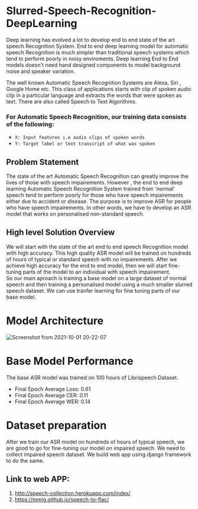# Slurred-Speech-Recognition-DeepLearning
Deep learning has evolved a lot to develop end to end state of the art speech Recognition System.
End to end deep learning model for automatic speech Recognition is much simpler than traditional speech systems which tend to perform poorly in noisy enviroments. Deep learning End to End models doesn't need hand designed components to model background noise and speaker variation.

The well known Automatic Speech Recognition Systems are Alexa, Siri , Google Home etc. This class of applications starts with clip of spoken audio clip in a particular language and extracts the words that were spoken as text. There are also called Speech to Text Algorithms. 

### For Automatic Speech Recognition, our training data consists of the following:
-  `X: Input features i.e audio clips of spoken words`
-  `Y: Target label or text transcript of what was spoken`
 

## Problem Statement
The state of the art Automatic Speech Recognition can greatly improve the lives of those with speech impairements. However , the end to end deep learning Automatic Speech Recognition System trained from 'normal' speech tend to perform poorly for those who have speech impairements either due to accident or disease. 
The purpose is to improve ASR for people who have speech impairements. In other words, we have to develop an ASR model that works on personalised non-standard speech.

## High level Solution Overview
We will start with the state of the art end to end speech Recognition model with high accuracy. This high quality ASR model will be trained on hundreds of hours of typical or standard speech with no impairements. After we achieve high accuracy for the end to end model, then we will start fine-tuning parts of the model to an individual with speech impairement.<br>
So our main aproach is training a base model on a large dataset of normal speech and then training a personalised model using a much smaller slurred speech dataset. We can use tranfer learning for fine tuning parts of our base model.
# Model Architecture
![Screenshot from 2021-10-01 20-22-07](https://user-images.githubusercontent.com/42781233/135641230-4775970a-479f-4d40-9707-6c50c9b0bb5b.png)

# Base Model Performance
The base ASR model was trained on 100 hours of Librispeech Dataset.
- Final Epoch Average Loss: 0.61
- Final Epoch Average CER: 0.11
- Final Epoch Average WER: 0.14

# Dataset preparation
After we train our ASR model on hundreds of hours of typical speech, we are good to go for fine-tuning our model on impaired speech. We need to collect impaired speech dataset. We build web app using django framework to do the same.

## Link to web APP:
1. http://speech-collection.herokuapp.com/index/
2. https://mmig.github.io/speech-to-flac/
